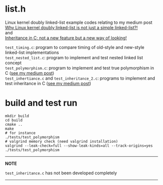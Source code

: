 # list.h
Linux kernel doubly linked-list example codes relating to my medium post\
[Why Linux kernel doubly linked-list is not just a simple linked-list?!](https://medium.com/@m.zanoosi/why-linux-kernel-doubly-linked-list-is-not-just-a-simple-linked-list-fb8c43ff150)\
and\
[Inheritance in C; not a new feature but a new way of looking!](https://medium.com/@m.zanoosi/inheritance-in-c-not-a-new-feature-but-a-new-way-of-looking-5cfc117cb67c)

`test_timing.c`: program to compare timing of old-style and new-style linked-list implementations\
`test_nested_list.c`: program to implement and test nested linked list concept\
`test_polymorphism.c`: program to implement and test true polymorphism in C ([see my medium post](https://medium.com/@m.zanoosi/why-linux-kernel-doubly-linked-list-is-not-just-a-simple-linked-list-fb8c43ff150))\
`test_inhertiance.c` and `test_inheritance_2.c`: programs to implement and test inheritance in C ([see my medium post](https://medium.com/@m.zanoosi/inheritance-in-c-not-a-new-feature-but-a-new-way-of-looking-5cfc117cb67c))

# build and test run
```
mkdir build
cd build
cmake ..
make
# for instance
./tests/test_polymorphism
# valgrind memory check (need valgrind installation)
valgrind --leak-check=full --show-leak-kinds=all --track-origins=yes ./tests/test_polymorphism
```

---
**NOTE**

`test_inheritance.c` has not been developed completely

---
